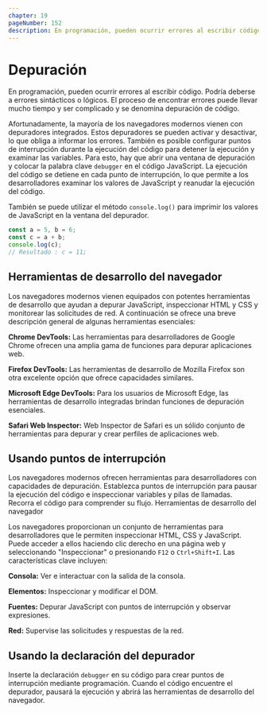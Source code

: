 ```yaml
---
chapter: 19
pageNumber: 152
description: En programación, pueden ocurrir errores al escribir código. Podría deberse a errores sintácticos o lógicos. El proceso de encontrar errores puede llevar mucho tiempo y ser complicado y se denomina depuración de código.
---
```

# Depuración

En programación, pueden ocurrir errores al escribir código. Podría deberse a errores sintácticos o lógicos. El proceso de encontrar errores puede llevar mucho tiempo y ser complicado y se denomina depuración de código.

Afortunadamente, la mayoría de los navegadores modernos vienen con depuradores integrados. Estos depuradores se pueden activar y desactivar, lo que obliga a informar los errores. También es posible configurar puntos de interrupción durante la ejecución del código para detener la ejecución y examinar las variables. Para esto, hay que abrir una ventana de depuración y colocar la palabra clave `debugger` en el código JavaScript. La ejecución del código se detiene en cada punto de interrupción, lo que permite a los desarrolladores examinar los valores de JavaScript y reanudar la ejecución del código.

También se puede utilizar el método `console.log()` para imprimir los valores de JavaScript en la ventana del depurador.

```javascript
const a = 5, b = 6;
const c = a + b;
console.log(c);
// Resultado : c = 11;
```

## Herramientas de desarrollo del navegador

Los navegadores modernos vienen equipados con potentes herramientas de desarrollo que ayudan a depurar JavaScript, inspeccionar HTML y CSS y monitorear las solicitudes de red. A continuación se ofrece una breve descripción general de algunas herramientas esenciales:

**Chrome DevTools:** Las herramientas para desarrolladores de Google Chrome ofrecen una amplia gama de funciones para depurar aplicaciones web.

**Firefox DevTools:** Las herramientas de desarrollo de Mozilla Firefox son otra excelente opción que ofrece capacidades similares.

**Microsoft Edge DevTools:** Para los usuarios de Microsoft Edge, las herramientas de desarrollo integradas brindan funciones de depuración esenciales.

**Safari Web Inspector:** Web Inspector de Safari es un sólido conjunto de herramientas para depurar y crear perfiles de aplicaciones web.

## Usando puntos de interrupción

Los navegadores modernos ofrecen herramientas para desarrolladores con capacidades de depuración.
Establezca puntos de interrupción para pausar la ejecución del código e inspeccionar variables y pilas de llamadas.
Recorra el código para comprender su flujo.
Herramientas de desarrollo del navegador

Los navegadores proporcionan un conjunto de herramientas para desarrolladores que le permiten inspeccionar HTML, CSS y JavaScript.
Puede acceder a ellos haciendo clic derecho en una página web y seleccionando "Inspeccionar" o presionando `F12` o `Ctrl+Shift+I`.
Las características clave incluyen:

**Consola:** Ver e interactuar con la salida de la consola.

**Elementos:** Inspeccionar y modificar el DOM.

**Fuentes:** Depurar JavaScript con puntos de interrupción y observar expresiones.

**Red:** Supervise las solicitudes y respuestas de la red.

## Usando la declaración del depurador

Inserte la declaración `debugger` en su código para crear puntos de interrupción mediante programación.
Cuando el código encuentre el depurador, pausará la ejecución y abrirá las herramientas de desarrollo del navegador.
